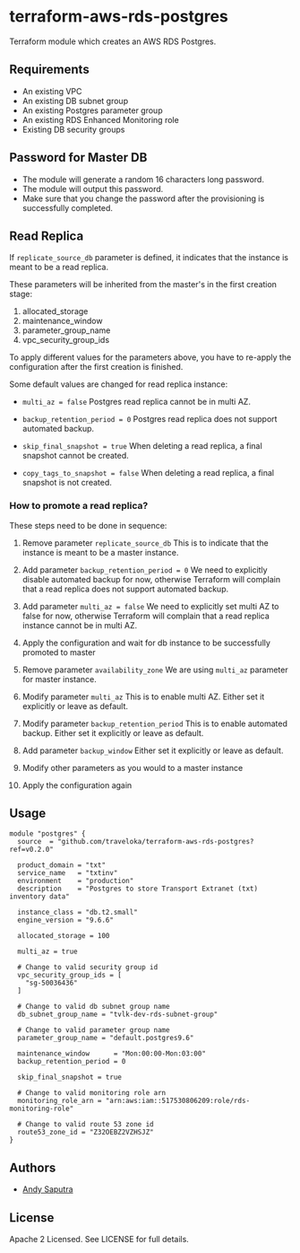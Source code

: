 terraform-aws-rds-postgres
==========================

Terraform module which creates an AWS RDS Postgres.

Requirements
------------

- An existing VPC
- An existing DB subnet group
- An existing Postgres parameter group
- An existing RDS Enhanced Monitoring role
- Existing DB security groups

Password for Master DB
----------------------

- The module will generate a random 16 characters long password.
- The module will output this password.
- Make sure that you change the password after the provisioning is successfully completed.

Read Replica
------------

If `replicate_source_db` parameter is defined, it indicates that the instance is meant to be a read replica.

These parameters will be inherited from the master's in the first creation stage:
1. allocated_storage
2. maintenance_window
3. parameter_group_name 
4. vpc_security_group_ids

To apply different values for the parameters above, you have to re-apply the configuration after the first creation is finished.

Some default values are changed for read replica instance:
- `multi_az = false`
  Postgres read replica cannot be in multi AZ.

- `backup_retention_period = 0`
  Postgres read replica does not support automated backup.

- `skip_final_snapshot = true`
  When deleting a read replica, a final snapshot cannot be created.

- `copy_tags_to_snapshot = false`
  When deleting a read replica, a final snapshot is not created.

### How to promote a read replica?

These steps need to be done in sequence:
1. Remove parameter `replicate_source_db`
   This is to indicate that the instance is meant to be a master instance.

2. Add parameter `backup_retention_period = 0`
   We need to explicitly disable automated backup for now, otherwise Terraform will complain that a read replica does not support automated backup.

3. Add parameter `multi_az = false`
   We need to explicitly set multi AZ to false for now, otherwise Terraform will complain that a read replica instance cannot be in multi AZ.

3. Apply the configuration and wait for db instance to be successfully promoted to master

4. Remove parameter `availability_zone`
   We are using `multi_az` parameter for master instance.

6. Modify parameter `multi_az`
   This is to enable multi AZ. Either set it explicitly or leave as default.

7. Modify parameter `backup_retention_period`
   This is to enable automated backup. Either set it explicitly or leave as default.

8. Add parameter `backup_window`
   Either set it explicitly or leave as default.

9. Modify other parameters as you would to a master instance

10. Apply the configuration again

Usage
-----

```hcl
module "postgres" {
  source  = "github.com/traveloka/terraform-aws-rds-postgres?ref=v0.2.0"

  product_domain = "txt"
  service_name   = "txtinv"
  environment    = "production"
  description    = "Postgres to store Transport Extranet (txt) inventory data"

  instance_class = "db.t2.small"
  engine_version = "9.6.6"

  allocated_storage = 100

  multi_az = true

  # Change to valid security group id
  vpc_security_group_ids = [
    "sg-50036436"
  ]

  # Change to valid db subnet group name
  db_subnet_group_name = "tvlk-dev-rds-subnet-group"

  # Change to valid parameter group name
  parameter_group_name = "default.postgres9.6"

  maintenance_window      = "Mon:00:00-Mon:03:00"
  backup_retention_period = 0

  skip_final_snapshot = true

  # Change to valid monitoring role arn
  monitoring_role_arn = "arn:aws:iam::517530806209:role/rds-monitoring-role"

  # Change to valid route 53 zone id
  route53_zone_id = "Z32OEBZ2VZHSJZ"
}
```

Authors
-------

- [Andy Saputra](https://github.com/andysaputra)

License
-------

Apache 2 Licensed. See LICENSE for full details.
